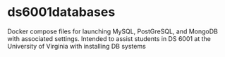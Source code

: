 # ds6001databases
Docker compose files for launching MySQL, PostGreSQL, and MongoDB with associated settings. Intended to assist students in DS 6001 at the University of Virginia with installing DB systems
